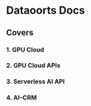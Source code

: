 # Dataoorts Docs

## Covers
### 1. GPU Cloud
### 2. GPU Cloud APIs
### 3. Serverless AI API
### 4. AI-CRM
